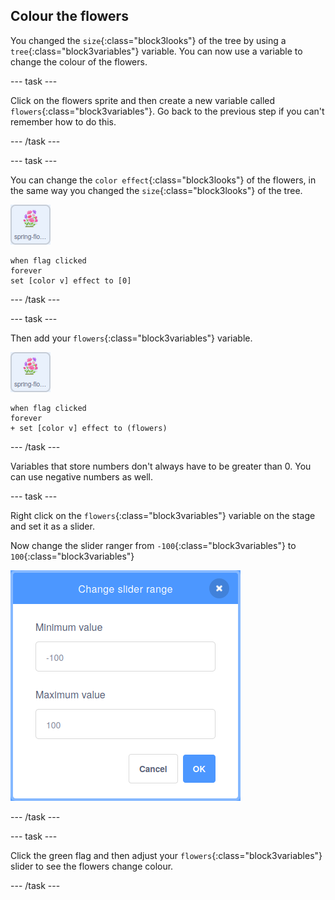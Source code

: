 ## Colour the flowers

You changed the `size`{:class="block3looks"} of the tree by using a `tree`{:class="block3variables"} variable. You can now use a variable to change the colour of the flowers.

--- task ---

Click on the flowers sprite and then create a new variable called `flowers`{:class="block3variables"}. Go back to the previous step if you can't remember how to do this.

--- /task ---

--- task ---

You can change the `color effect`{:class="block3looks"} of the flowers, in the same way you changed the `size`{:class="block3looks"} of the tree.

![image of flowers sprite](images/flowers-sprite.png)

```blocks3
when flag clicked
forever
set [color v] effect to [0]
```

--- /task ---

--- task ---

Then add your `flowers`{:class="block3variables"} variable.

![image of flowers sprite](images/flowers-sprite.png)

```blocks3
when flag clicked
forever
+ set [color v] effect to (flowers)
```

--- /task ---

Variables that store numbers don't always have to be greater than 0. You can use negative numbers as well.

--- task ---

Right click on the `flowers`{:class="block3variables"} variable on the stage and set it as a slider.

Now change the slider ranger from `-100`{:class="block3variables"} to `100`{:class="block3variables"}

![image showing the dialogue box for adjusting the range of the flowers variable with -100 as minimum and 100 as maximum](images/flowers-range.png)

--- /task ---

--- task ---

Click the green flag and then adjust your `flowers`{:class="block3variables"} slider to see the flowers change colour.

--- /task ---





